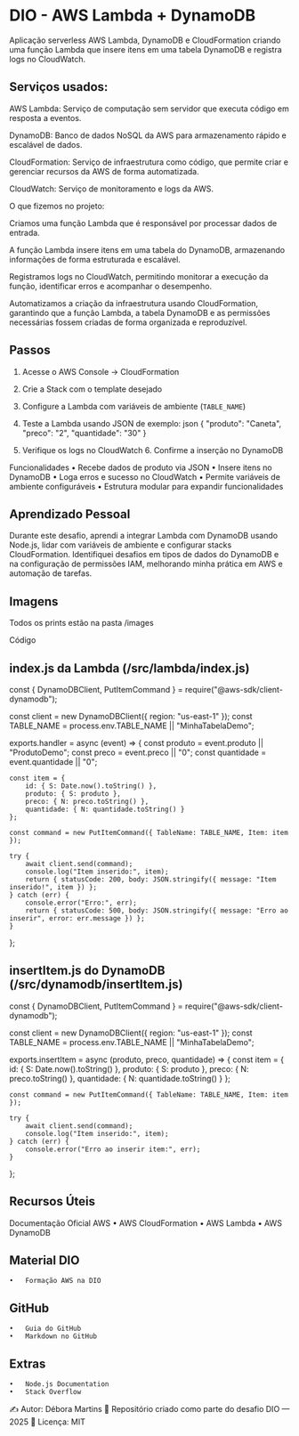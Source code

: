 # DIO - AWS Lambda + DynamoDB

Aplicação serverless AWS Lambda, DynamoDB e CloudFormation criando uma função Lambda que insere itens em uma tabela DynamoDB e registra logs no CloudWatch.

## Serviços usados:

AWS Lambda: Serviço de computação sem servidor que executa código em resposta a eventos.

DynamoDB: Banco de dados NoSQL da AWS para armazenamento rápido e escalável de dados.

CloudFormation: Serviço de infraestrutura como código, que permite criar e gerenciar recursos da AWS de forma automatizada.

CloudWatch: Serviço de monitoramento e logs da AWS.

O que fizemos no projeto:

Criamos uma função Lambda que é responsável por processar dados de entrada.

A função Lambda insere itens em uma tabela do DynamoDB, armazenando informações de forma estruturada e escalável.

Registramos logs no CloudWatch, permitindo monitorar a execução da função, identificar erros e acompanhar o desempenho.

Automatizamos a criação da infraestrutura usando CloudFormation, garantindo que a função Lambda, a tabela DynamoDB e as permissões necessárias fossem criadas de forma organizada e reproduzível.

## Passos
1. Acesse o AWS Console → CloudFormation  
2. Crie a Stack com o template desejado  
3. Configure a Lambda com variáveis de ambiente (`TABLE_NAME`)  
4. Teste a Lambda usando JSON de exemplo:
json
{
  "produto": "Caneta",
  "preco": "2",
  "quantidade": "30"
}

5.	Verifique os logs no CloudWatch
	6.	Confirme a inserção no DynamoDB

Funcionalidades
	•	Recebe dados de produto via JSON
	•	Insere itens no DynamoDB
	•	Loga erros e sucesso no CloudWatch
	•	Permite variáveis de ambiente configuráveis
	•	Estrutura modular para expandir funcionalidades

## Aprendizado Pessoal

Durante este desafio, aprendi a integrar Lambda com DynamoDB usando Node.js, lidar com variáveis de ambiente e configurar stacks CloudFormation.
Identifiquei desafios em tipos de dados do DynamoDB e na configuração de permissões IAM, melhorando minha prática em AWS e automação de tarefas.

## Imagens

Todos os prints estão na pasta /images

Código

## index.js da Lambda (/src/lambda/index.js)

const { DynamoDBClient, PutItemCommand } = require("@aws-sdk/client-dynamodb");

const client = new DynamoDBClient({ region: "us-east-1" });
const TABLE_NAME = process.env.TABLE_NAME || "MinhaTabelaDemo";

exports.handler = async (event) => {
    const produto = event.produto || "ProdutoDemo";
    const preco = event.preco || "0";
    const quantidade = event.quantidade || "0";

    const item = {
        id: { S: Date.now().toString() },
        produto: { S: produto },
        preco: { N: preco.toString() },
        quantidade: { N: quantidade.toString() }
    };

    const command = new PutItemCommand({ TableName: TABLE_NAME, Item: item });

    try {
        await client.send(command);
        console.log("Item inserido:", item);
        return { statusCode: 200, body: JSON.stringify({ message: "Item inserido!", item }) };
    } catch (err) {
        console.error("Erro:", err);
        return { statusCode: 500, body: JSON.stringify({ message: "Erro ao inserir", error: err.message }) };
    }
};

## insertItem.js do DynamoDB (/src/dynamodb/insertItem.js)

const { DynamoDBClient, PutItemCommand } = require("@aws-sdk/client-dynamodb");

const client = new DynamoDBClient({ region: "us-east-1" });
const TABLE_NAME = process.env.TABLE_NAME || "MinhaTabelaDemo";

exports.insertItem = async (produto, preco, quantidade) => {
    const item = {
        id: { S: Date.now().toString() },
        produto: { S: produto },
        preco: { N: preco.toString() },
        quantidade: { N: quantidade.toString() }
    };

    const command = new PutItemCommand({ TableName: TABLE_NAME, Item: item });

    try {
        await client.send(command);
        console.log("Item inserido:", item);
    } catch (err) {
        console.error("Erro ao inserir item:", err);
    }
};

## Recursos Úteis

Documentação Oficial AWS
	•	AWS CloudFormation
	•	AWS Lambda
	•	AWS DynamoDB

## Material DIO
	•	Formação AWS na DIO

## GitHub
	•	Guia do GitHub
	•	Markdown no GitHub

## Extras
	•	Node.js Documentation
	•	Stack Overflow

✍️ Autor: Débora Martins
📌 Repositório criado como parte do desafio DIO — 2025
📄 Licença: MIT
